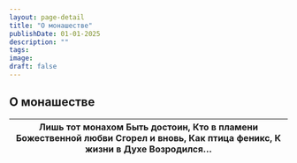 ```yaml
---
layout: page-detail
title: "О монашестве"
publishDate: 01-01-2025
description: ""
tags:
image:
draft: false
---
```


## О монашестве
| Лишь тот монахом  Быть достоин,  Кто в пламени  Божественной любви  Сгорел и вновь,  Как птица феникс,  К жизни в Духе  Возродился… |
| ----------------------------------------------------------------------------------------------------------------------------------- |
  
  
